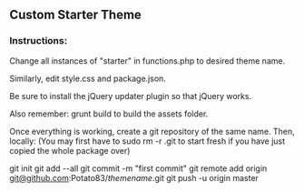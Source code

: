## Custom Starter Theme

### Instructions:

Change all instances of "starter" in functions.php to desired theme name.

Similarly, edit style.css and package.json.

Be sure to install the jQuery updater plugin so that jQuery works.

Also remember: grunt build to build the assets folder.

Once everything is working, create a git repository of the same name. Then, locally:
(You may first have to sudo rm -r .git to start fresh if you have just copied the whole package over)


git init
git add --all
git commit -m "first commit"
git remote add origin git@github.com:Potato83/*themename*.git
git push -u origin master





